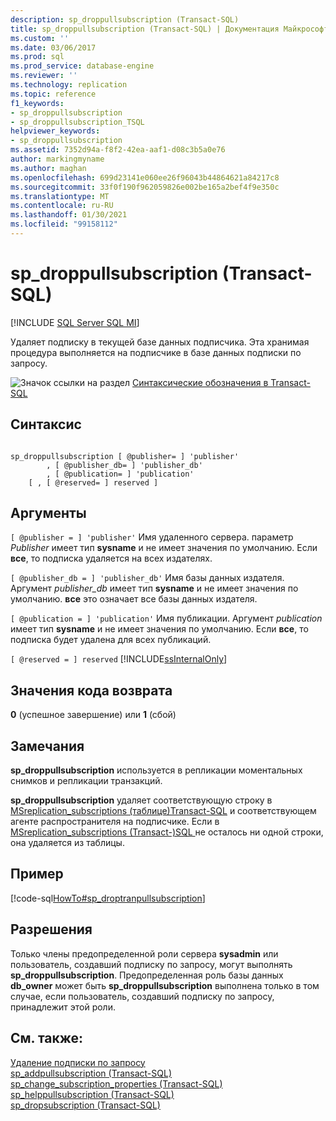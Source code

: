 ```yaml
---
description: sp_droppullsubscription (Transact-SQL)
title: sp_droppullsubscription (Transact-SQL) | Документация Майкрософт
ms.custom: ''
ms.date: 03/06/2017
ms.prod: sql
ms.prod_service: database-engine
ms.reviewer: ''
ms.technology: replication
ms.topic: reference
f1_keywords:
- sp_droppullsubscription
- sp_droppullsubscription_TSQL
helpviewer_keywords:
- sp_droppullsubscription
ms.assetid: 7352d94a-f8f2-42ea-aaf1-d08c3b5a0e76
author: markingmyname
ms.author: maghan
ms.openlocfilehash: 699d23141e060ee26f96043b44864621a84217c8
ms.sourcegitcommit: 33f0f190f962059826e002be165a2bef4f9e350c
ms.translationtype: MT
ms.contentlocale: ru-RU
ms.lasthandoff: 01/30/2021
ms.locfileid: "99158112"
---
```

# <a name="sp_droppullsubscription-transact-sql"></a>sp_droppullsubscription (Transact-SQL)
[!INCLUDE [SQL Server SQL MI](../../includes/applies-to-version/sql-asdbmi.md)]

  Удаляет подписку в текущей базе данных подписчика. Эта хранимая процедура выполняется на подписчике в базе данных подписки по запросу.  
  
 ![Значок ссылки на раздел](../../database-engine/configure-windows/media/topic-link.gif "Значок ссылки на раздел") [Синтаксические обозначения в Transact-SQL](../../t-sql/language-elements/transact-sql-syntax-conventions-transact-sql.md)  
  
## <a name="syntax"></a>Синтаксис  
  
```  
  
sp_droppullsubscription [ @publisher= ] 'publisher'  
        , [ @publisher_db= ] 'publisher_db'  
        , [ @publication= ] 'publication'  
    [ , [ @reserved= ] reserved ]  
```  
  
## <a name="arguments"></a>Аргументы  
`[ @publisher = ] 'publisher'` Имя удаленного сервера. параметр *Publisher* имеет тип **sysname** и не имеет значения по умолчанию. Если **все**, то подписка удаляется на всех издателях.  
  
`[ @publisher_db = ] 'publisher_db'` Имя базы данных издателя. Аргумент *publisher_db* имеет тип **sysname** и не имеет значения по умолчанию. **все** это означает все базы данных издателя.  
  
`[ @publication = ] 'publication'` Имя публикации. Аргумент *publication* имеет тип **sysname** и не имеет значения по умолчанию. Если **все**, то подписка будет удалена для всех публикаций.  
  
`[ @reserved = ] reserved` [!INCLUDE[ssInternalOnly](../../includes/ssinternalonly-md.md)]  
  
## <a name="return-code-values"></a>Значения кода возврата  
 **0** (успешное завершение) или **1** (сбой)  
  
## <a name="remarks"></a>Замечания  
 **sp_droppullsubscription** используется в репликации моментальных снимков и репликации транзакций.  
  
 **sp_droppullsubscription** удаляет соответствующую строку в [MSreplication_subscriptions &#40;таблице&#41;Transact-SQL](../../relational-databases/system-tables/msreplication-subscriptions-transact-sql.md) и соответствующем агенте распространителя на подписчике. Если в [MSreplication_subscriptions &#40;Transact-&#41;SQL ](../../relational-databases/system-tables/msreplication-subscriptions-transact-sql.md)не осталось ни одной строки, она удаляется из таблицы.  
  
## <a name="example"></a>Пример  
 [!code-sql[HowTo#sp_droptranpullsubscription](../../relational-databases/replication/codesnippet/tsql/sp-droppullsubscription-_1.sql)]  
  
## <a name="permissions"></a>Разрешения  
 Только члены предопределенной роли сервера **sysadmin** или пользователь, создавший подписку по запросу, могут выполнять **sp_droppullsubscription**. Предопределенная роль базы данных **db_owner** может быть **sp_droppullsubscription** выполнена только в том случае, если пользователь, создавший подписку по запросу, принадлежит этой роли.  
  
## <a name="see-also"></a>См. также:  
 [Удаление подписки по запросу](../../relational-databases/replication/delete-a-pull-subscription.md)   
 [sp_addpullsubscription &#40;Transact-SQL&#41;](../../relational-databases/system-stored-procedures/sp-addpullsubscription-transact-sql.md)   
 [sp_change_subscription_properties &#40;Transact-SQL&#41;](../../relational-databases/system-stored-procedures/sp-change-subscription-properties-transact-sql.md)   
 [sp_helppullsubscription &#40;Transact-SQL&#41;](../../relational-databases/system-stored-procedures/sp-helppullsubscription-transact-sql.md)   
 [sp_dropsubscription &#40;Transact-SQL&#41;](../../relational-databases/system-stored-procedures/sp-dropsubscription-transact-sql.md)  
  
  
